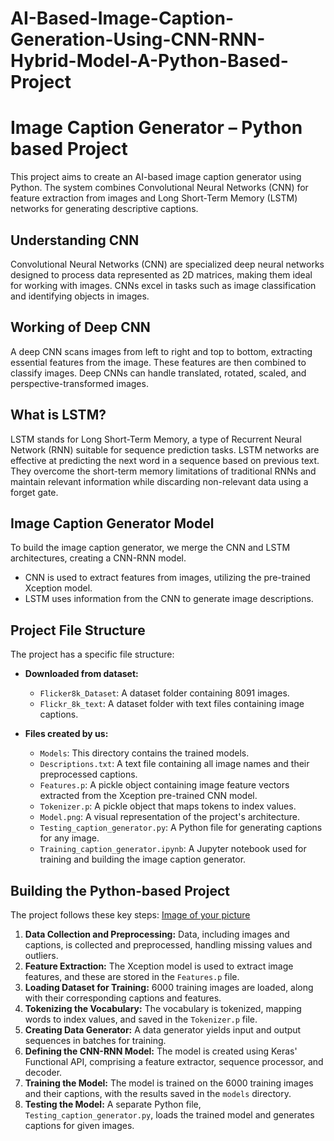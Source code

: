 # AI-Based-Image-Caption-Generation-Using-CNN-RNN-Hybrid-Model-A-Python-Based-Project
# Image Caption Generator – Python based Project

This project aims to create an AI-based image caption generator using Python. The system combines Convolutional Neural Networks (CNN) for feature extraction from images and Long Short-Term Memory (LSTM) networks for generating descriptive captions.

## Understanding CNN

Convolutional Neural Networks (CNN) are specialized deep neural networks designed to process data represented as 2D matrices, making them ideal for working with images. CNNs excel in tasks such as image classification and identifying objects in images.

## Working of Deep CNN

A deep CNN scans images from left to right and top to bottom, extracting essential features from the image. These features are then combined to classify images. Deep CNNs can handle translated, rotated, scaled, and perspective-transformed images.

## What is LSTM?

LSTM stands for Long Short-Term Memory, a type of Recurrent Neural Network (RNN) suitable for sequence prediction tasks. LSTM networks are effective at predicting the next word in a sequence based on previous text. They overcome the short-term memory limitations of traditional RNNs and maintain relevant information while discarding non-relevant data using a forget gate.

## Image Caption Generator Model

To build the image caption generator, we merge the CNN and LSTM architectures, creating a CNN-RNN model.

- CNN is used to extract features from images, utilizing the pre-trained Xception model.
- LSTM uses information from the CNN to generate image descriptions.

## Project File Structure

The project has a specific file structure:

- **Downloaded from dataset:**
  - `Flicker8k_Dataset`: A dataset folder containing 8091 images.
  - `Flickr_8k_text`: A dataset folder with text files containing image captions.

- **Files created by us:**
  - `Models`: This directory contains the trained models.
  - `Descriptions.txt`: A text file containing all image names and their preprocessed captions.
  - `Features.p`: A pickle object containing image feature vectors extracted from the Xception pre-trained CNN model.
  - `Tokenizer.p`: A pickle object that maps tokens to index values.
  - `Model.png`: A visual representation of the project's architecture.
  - `Testing_caption_generator.py`: A Python file for generating captions for any image.
  - `Training_caption_generator.ipynb`: A Jupyter notebook used for training and building the image caption generator.

## Building the Python-based Project

The project follows these key steps:
[Image of your picture](https://github.com/Arulprakasam18/AI-Based-Image-Caption-Generation-Using-CNN-RNN-Hybrid-Model-A-Python-Based-Project/blob/main/model.png)



1. **Data Collection and Preprocessing:** Data, including images and captions, is collected and preprocessed, handling missing values and outliers.
2. **Feature Extraction:** The Xception model is used to extract image features, and these are stored in the `Features.p` file.
3. **Loading Dataset for Training:** 6000 training images are loaded, along with their corresponding captions and features.
4. **Tokenizing the Vocabulary:** The vocabulary is tokenized, mapping words to index values, and saved in the `Tokenizer.p` file.
5. **Creating Data Generator:** A data generator yields input and output sequences in batches for training.
6. **Defining the CNN-RNN Model:** The model is created using Keras' Functional API, comprising a feature extractor, sequence processor, and decoder.
7. **Training the Model:** The model is trained on the 6000 training images and their captions, with the results saved in the `models` directory.
8. **Testing the Model:** A separate Python file, `Testing_caption_generator.py`, loads the trained model and generates captions for given images.

